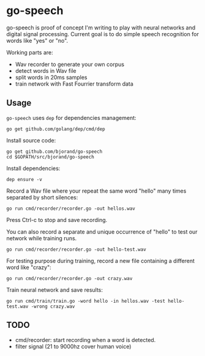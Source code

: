# go-speech

go-speech is proof of concept I'm writing to play with neural networks and digital signal processing.
Current goal is to do simple speech recognition for words like "yes" or "no".

Working parts are:
 - Wav recorder to generate your own corpus
 - detect words in Wav file
 - split words in 20ms samples
 - train network with Fast Fourrier transform data



## Usage

`go-speech` uses `dep` for dependencies management:
```
go get github.com/golang/dep/cmd/dep
```
Install source code:
```
go get github.com/bjorand/go-speech
cd $GOPATH/src/bjorand/go-speech
```

Install dependencies:
```
dep ensure -v
```


Record a Wav file where your repeat the same word "hello" many times separated by short silences:
```
go run cmd/recorder/recorder.go -out hellos.wav
```
Press Ctrl-c to stop and save recording.

You can also record a separate and unique occurrence of "hello" to test our network while training runs.

```
go run cmd/recorder/recorder.go -out hello-test.wav
```

For testing purpose during training, record a new file containing a different word like "crazy":

```
go run cmd/recorder/recorder.go -out crazy.wav
```

Train neural network and save results:
```
go run cmd/train/train.go -word hello -in hellos.wav -test hello-test.wav -wrong crazy.wav
```
## TODO

- cmd/recorder: start recording when a word is detected.
- filter signal (21 to 9000hz cover human voice)
